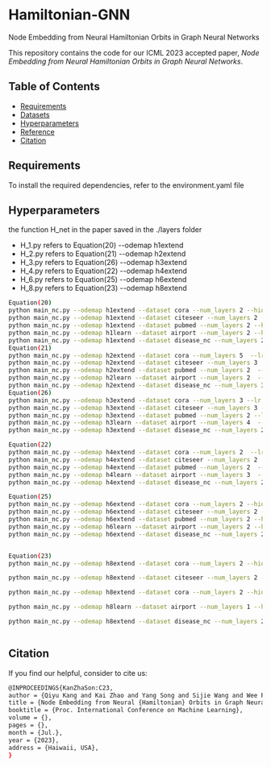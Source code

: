 # Hamiltonian-GNN
Node Embedding from Neural Hamiltonian Orbits in Graph Neural Networks

This repository contains the code for our ICML 2023 accepted paper, *Node Embedding from Neural Hamiltonian Orbits in Graph Neural Networks*.
## Table of Contents

- [Requirements](#requirements)
- [Datasets](#datasets)
- [Hyperparameters](#Hyperparameters)
- [Reference](#reference)
- [Citation](#citation)

## Requirements

To install the required dependencies, refer to the environment.yaml file

## Hyperparameters

the function H_net in the paper saved in the ./layers folder 
- H_1.py refers to Equation(20)   --odemap h1extend
- H_2.py refers to Equation(21)	  --odemap h2extend
- H_3.py refers to Equation(26)	  --odemap h3extend
- H_4.py refers to Equation(22)	  --odemap h4extend
- H_6.py refers to Equation(25)	  --odemap h6extend
- H_8.py refers to Equation(23)	  --odemap h8extend

```bash
Equation(20) 
python main_nc.py --odemap h1extend --dataset cora --num_layers 2 --hidden 64 --lr 0.01 --decay 0.001 --dropout 0 --step_size 0.5 --act None
python main_nc.py --odemap h1extend --dataset citeseer --num_layers 2 --hidden 64 --lr 0.01 --decay 0.001 --dropout 0 --step_size 0.2 --act None
python main_nc.py --odemap h1extend --dataset pubmed --num_layers 2 --hidden 128 --lr 0.01 --decay 0.001 --dropout 0 --step_size 1.0 --act relu
python main_nc.py --odemap h1learn --dataset airport --num_layers 2 --hidden 128 --lr 0.001 --decay 0.0001 --dropout 0 --step_size 1.0 --act relu
python main_nc.py --odemap h1extend --dataset disease_nc --num_layers 2 --hidden 128 --lr 0.01 --decay 0.0001 --dropout 0.1 --step_size 1.0 --act None --patience 500
Equation(21)	 
python main_nc.py --odemap h2extend --dataset cora --num_layers 5  --lr 0.01 --decay 0.001 --dropout 0 --step_size 0.5 --act relu --hidden 128
python main_nc.py --odemap h2extend --dataset citeseer --num_layers 3  --lr 0.001 --decay 0.01 --dropout 0 --step_size 1.0 --act None --hidden 128
python main_nc.py --odemap h2extend --dataset pubmed --num_layers 2  --lr 0.001 --decay 0.001 --dropout 0 --step_size 1.0 --act relu --hidden 128
python main_nc.py --odemap h2learn --dataset airport --num_layers 2  --lr 0.01 --decay 0.0001 --dropout 0 --step_size 1.0 --act None --hidden 128 --patience 500
python main_nc.py --odemap h2extend --dataset disease_nc --num_layers 3  --lr 0.01 --decay 0.0001 --dropout 0.2 --step_size 1.0 --act None --hidden 128 --patience 500
Equation(26)
python main_nc.py --odemap h3extend --dataset cora --num_layers 3 --lr 0.001 --decay 0.01 --dropout 0 --step_size 0.2 --act None --hidden 128 --kdim 6
python main_nc.py --odemap h3extend --dataset citeseer --num_layers 3 --lr 0.001 --decay 0.01 --dropout 0 --step_size 0.2 --act None --hidden 128 
python main_nc.py --odemap h3extend --dataset pubmed --num_layers 2 --lr 0.01 --decay 0.001 --dropout 0 --step_size 0.5 --act relu --hidden 128 
python main_nc.py --odemap h3learn --dataset airport --num_layers 4  --lr 0.001 --decay 0.0001 --dropout 0 --step_size 1.0 --act None --hidden 128 
python main_nc.py --odemap h3extend --dataset disease_nc --num_layers 2  --lr 0.001 --decay 0.001 --dropout 0 --step_size 1.0 --act None --hidden 128 --patience 500

Equation(22)
python main_nc.py --odemap h4extend --dataset cora --num_layers 2  --lr 0.01 --decay 0.001 --dropout 0 --step_size 1.0 --act relu --hidden 64
python main_nc.py --odemap h4extend --dataset citeseer --num_layers 2  --lr 0.01 --decay 0.001 --dropout 0 --step_size 0.2 --act None --hidden 128
python main_nc.py --odemap h4extend --dataset pubmed --num_layers 2  --lr 0.001 --decay 0.001 --dropout 0 --step_size 0.5 --act None --hidden 128
python main_nc.py --odemap h4learn --dataset airport --num_layers 3  --lr 0.001 --decay 0.0001 --dropout 0 --step_size 0.5 --act relu --hidden 128
python main_nc.py --odemap h4extend --dataset disease_nc --num_layers 2  --lr 0.01 --decay 0.0001 --dropout 0 --step_size 0.2 --act None --hidden 64 --patience 500

Equation(25)
python main_nc.py --odemap h6extend --dataset cora --num_layers 2 --hidden 64 --lr 0.01 --decay 0.001 --dropout 0 --step_size 0.5 --act relu
python main_nc.py --odemap h6extend --dataset citeseer --num_layers 2 --hidden 64 --lr 0.001 --decay 0.01 --dropout 0 --step_size 0.2 --act None
python main_nc.py --odemap h6extend --dataset pubmed --num_layers 2 --hidden 16 --lr 0.001 --decay 0.01 --dropout 0 --step_size 1.0 --act None
python main_nc.py --odemap h6learn --dataset airport --num_layers 2 --hidden 128 --lr 0.001 --decay 0.0001 --dropout 0 --step_size 1.0 --act relu
python main_nc.py --odemap h6extend --dataset disease_nc --num_layers 2 --hidden 128 --lr 0.01 --decay 0.0001 --dropout 0 --step_size 0.5 --act relu --patience 500


Equation(23)
python main_nc.py --odemap h8extend --dataset cora --num_layers 2 --hidden 32 --lr 0.01 --decay 0.001 --dropout 0 --step_size 0.2 --act relu --cuda 0 --patience 100 --epoch 2000 --vt fc --odemethod euler --seed 1234

python main_nc.py --odemap h8extend --dataset citeseer --num_layers 2 --hidden 64 --lr 0.001 --decay 0.01 --dropout 0 --step_size 1.0 --act None

python main_nc.py --odemap h8extend --dataset cora --num_layers 2 --hidden 32 --lr 0.001 --decay 0.001 --dropout 0 --step_size 0.2 --act relu

python main_nc.py --odemap h8learn --dataset airport --num_layers 1 --hidden 64 --lr 0.01 --decay 0.0001 --dropout 0 --step_size 0.5 --act relu

python main_nc.py --odemap h8extend --dataset disease_nc --num_layers 2 --hidden 64 --lr 0.001 --decay 0.0001 --dropout 0 --step_size 0.2 --act None --patience 500



```


## Citation

If you find our helpful, consider to cite us:
```bash
@INPROCEEDINGS{KanZhaSon:C23,
author = {Qiyu Kang and Kai Zhao and Yang Song and Sijie Wang and Wee Peng Tay},
title = {Node Embedding from Neural {Hamiltonian} Orbits in Graph Neural Networks},
booktitle = {Proc. International Conference on Machine Learning},
volume = {},
pages = {},
month = {Jul.},
year = {2023},
address = {Haiwaii, USA},
}

